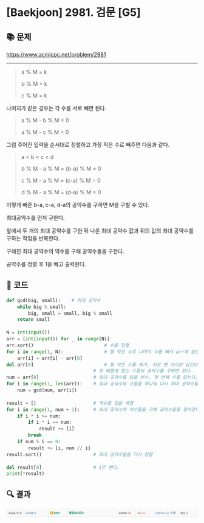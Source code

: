 # [Baekjoon] 2981. 검문 [G5]

## 📚 문제

https://www.acmicpc.net/problem/2981

---

>a % M = k
>
>b % M = k
>
>c % M = k

나머지가 같은 경우는 각 수를 서로 빼면 된다.

> a % M - b % M = 0
>
> a % M - c % M = 0

그럼 주어진 입력을 순서대로 정렬하고 가장 작은 수로 빼주면 다음과 같다.

> a < b < c < d
>
> b % M - a % M = (b-a) % M = 0
>
> c % M - a % M = (c-a) % M = 0
>
> d % M - a % M = (d-a) % M = 0

이렇게 빼준 b-a, c-a, d-a의 공약수를 구하면 M을 구할 수 있다.

최대공약수를 먼저 구한다.

앞에서 두 개의 최대 공약수를 구한 뒤 나온 최대 공약수 값과 뒤의 값의 최대 공약수를 구하는 작업을 반복한다.

구해진 최대 공약수의 약수를 구해 공약수들을 구한다.

공약수를 정렬 후 1을 빼고 출력한다.

## 📒 코드

```python
def gcd(big, small):    # 최대 공약수
    while big % small:
        big, small = small, big % small
    return small

N = int(input())
arr = [int(input()) for _ in range(N)]
arr.sort()                          # 수를 정렬
for i in range(1, N):               # 젤 작은 수로 나머지 수를 빼서 arr에 담는다.
    arr[i] = arr[i] - arr[0]
del arr[0]                          # 젤 작은 수를 제거, 서로 뺀 차이만 남긴다.
                                # 위 배열에 있는 수들의 공약수를 구하면 된다.
num = arr[0]                    # 최대 공약수를 담을 변수, 첫 번째 수를 담는다.
for i in range(1, len(arr)):    # 최대 공약수와 수들을 하나씩 다시 최대 공약수를 구해준다.
    num = gcd(num, arr[i])

result = []                     # 약수를 담을 배열
for i in range(1, num + 1):     # 최대 공약수의 약수들을 구해 공약수들을 찾아준다.
    if i * i >= num:
        if i * i == num:
            result += [i]
        break
    if num % i == 0:
        result += [i, num // i]
result.sort()                   # 최대 공약수들을 다시 정렬

del result[0]                   # 1은 뺀다.
print(*result)
```

## 🔍 결과

![image-20220219021311508](README.assets/image-20220219021311508.png)